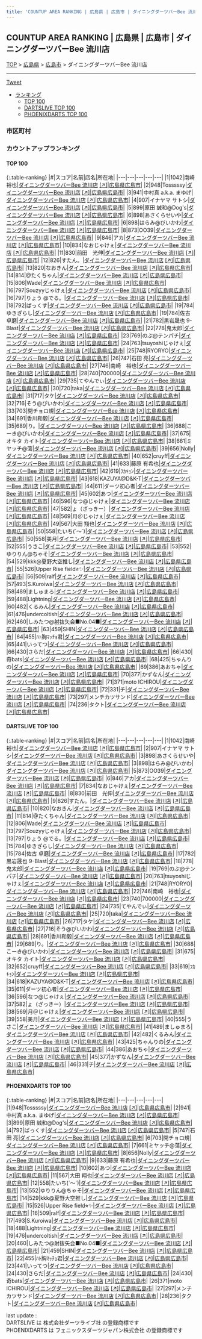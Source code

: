```yaml
---
title: 'COUNTUP AREA RANKING | 広島県 | 広島市 | ダイニングダーツバーBee 流川店'
---
```

## COUNTUP AREA RANKING | 広島県 | 広島市 | ダイニングダーツバーBee 流川店

[TOP](/darts/rank/) > [広島県](/darts/rank/広島県/) > [広島市](/darts/rank/広島県/広島市/) > ダイニングダーツバーBee 流川店

___

<a href="https://twitter.com/share?ref_src=twsrc%5Etfw" data-text="COUNTUP AREA RANKING | 広島県広島市ダイニングダーツバーBee 流川店" class="twitter-share-button" data-hashtags="DARTSLIVE,PHOENIXDARTS,darts,ダーツ" data-show-count="false">Tweet</a>

* [ランキング](#カウントアップランキング)
    * [TOP 100](#top-100)
    * [DARTSLIVE TOP 100](#dartslive-top-100)
    * [PHOENIXDARTS TOP 100](#phoenixdarts-top-100)

### 市区町村

<ul>

</ul>

### カウントアップランキング

#### TOP 100



{:.table-ranking}
|#|スコア|名前|店名|所在地|
|---|---|---|---|---|
|1|1042|<span class="rank-name-dl">南崎 裕也</span>|<a href="/darts/rank/shops/1e3322e39b25b811fec1ae84bb28bd87.html">ダイニングダーツバーBee 流川店</a> <a href="https://search.dartslive.com/jp/shop/1e3322e39b25b811fec1ae84bb28bd87">[↗]</a>|<a href="/darts/rank/広島県/広島市">広島県広島市</a>|
|2|948|<span class="rank-name-pd">Tosssssy</span>|<a href="/darts/rank/shops/90077.html">ダイニングダーツバーBee 流川店</a> <a href="https://vs.phoenixdarts.com/jp/shop/shopDetailInfo/s_90077?s_seq=90077">[↗]</a>|<a href="/darts/rank/広島県/広島市">広島県広島市</a>|
|3|941|<span class="rank-name-pd">中村真 a.k.a. まゆげ</span>|<a href="/darts/rank/shops/90077.html">ダイニングダーツバーBee 流川店</a> <a href="https://vs.phoenixdarts.com/jp/shop/shopDetailInfo/s_90077?s_seq=90077">[↗]</a>|<a href="/darts/rank/広島県/広島市">広島県広島市</a>|
|4|907|<span class="rank-name-dl">イナヤマ サトシ</span>|<a href="/darts/rank/shops/1e3322e39b25b811fec1ae84bb28bd87.html">ダイニングダーツバーBee 流川店</a> <a href="https://search.dartslive.com/jp/shop/1e3322e39b25b811fec1ae84bb28bd87">[↗]</a>|<a href="/darts/rank/広島県/広島市">広島県広島市</a>|
|5|899|<span class="rank-name-pd">原田 誠和@Dog&#x27;s</span>|<a href="/darts/rank/shops/90077.html">ダイニングダーツバーBee 流川店</a> <a href="https://vs.phoenixdarts.com/jp/shop/shopDetailInfo/s_90077?s_seq=90077">[↗]</a>|<a href="/darts/rank/広島県/広島市">広島県広島市</a>|
|6|898|<span class="rank-name-dl">あさくらせいや</span>|<a href="/darts/rank/shops/1e3322e39b25b811fec1ae84bb28bd87.html">ダイニングダーツバーBee 流川店</a> <a href="https://search.dartslive.com/jp/shop/1e3322e39b25b811fec1ae84bb28bd87">[↗]</a>|<a href="/darts/rank/広島県/広島市">広島県広島市</a>|
|6|898|<span class="rank-name-dl">はらみ@びいかわ</span>|<a href="/darts/rank/shops/1e3322e39b25b811fec1ae84bb28bd87.html">ダイニングダーツバーBee 流川店</a> <a href="https://search.dartslive.com/jp/shop/1e3322e39b25b811fec1ae84bb28bd87">[↗]</a>|<a href="/darts/rank/広島県/広島市">広島県広島市</a>|
|8|873|<span class="rank-name-dl">OO39</span>|<a href="/darts/rank/shops/1e3322e39b25b811fec1ae84bb28bd87.html">ダイニングダーツバーBee 流川店</a> <a href="https://search.dartslive.com/jp/shop/1e3322e39b25b811fec1ae84bb28bd87">[↗]</a>|<a href="/darts/rank/広島県/広島市">広島県広島市</a>|
|9|846|<span class="rank-name-dl">アカ</span>|<a href="/darts/rank/shops/1e3322e39b25b811fec1ae84bb28bd87.html">ダイニングダーツバーBee 流川店</a> <a href="https://search.dartslive.com/jp/shop/1e3322e39b25b811fec1ae84bb28bd87">[↗]</a>|<a href="/darts/rank/広島県/広島市">広島県広島市</a>|
|10|834|<span class="rank-name-dl">なおじゃけぇ</span>|<a href="/darts/rank/shops/1e3322e39b25b811fec1ae84bb28bd87.html">ダイニングダーツバーBee 流川店</a> <a href="https://search.dartslive.com/jp/shop/1e3322e39b25b811fec1ae84bb28bd87">[↗]</a>|<a href="/darts/rank/広島県/広島市">広島県広島市</a>|
|11|830|<span class="rank-name-dl">前田　光伸</span>|<a href="/darts/rank/shops/1e3322e39b25b811fec1ae84bb28bd87.html">ダイニングダーツバーBee 流川店</a> <a href="https://search.dartslive.com/jp/shop/1e3322e39b25b811fec1ae84bb28bd87">[↗]</a>|<a href="/darts/rank/広島県/広島市">広島県広島市</a>|
|12|826|<span class="rank-name-dl">すたん。</span>|<a href="/darts/rank/shops/1e3322e39b25b811fec1ae84bb28bd87.html">ダイニングダーツバーBee 流川店</a> <a href="https://search.dartslive.com/jp/shop/1e3322e39b25b811fec1ae84bb28bd87">[↗]</a>|<a href="/darts/rank/広島県/広島市">広島県広島市</a>|
|13|820|<span class="rank-name-dl">なおきん</span>|<a href="/darts/rank/shops/1e3322e39b25b811fec1ae84bb28bd87.html">ダイニングダーツバーBee 流川店</a> <a href="https://search.dartslive.com/jp/shop/1e3322e39b25b811fec1ae84bb28bd87">[↗]</a>|<a href="/darts/rank/広島県/広島市">広島県広島市</a>|
|14|814|<span class="rank-name-dl">@たくちゃん</span>|<a href="/darts/rank/shops/1e3322e39b25b811fec1ae84bb28bd87.html">ダイニングダーツバーBee 流川店</a> <a href="https://search.dartslive.com/jp/shop/1e3322e39b25b811fec1ae84bb28bd87">[↗]</a>|<a href="/darts/rank/広島県/広島市">広島県広島市</a>|
|15|806|<span class="rank-name-dl">Wade</span>|<a href="/darts/rank/shops/1e3322e39b25b811fec1ae84bb28bd87.html">ダイニングダーツバーBee 流川店</a> <a href="https://search.dartslive.com/jp/shop/1e3322e39b25b811fec1ae84bb28bd87">[↗]</a>|<a href="/darts/rank/広島県/広島市">広島県広島市</a>|
|16|797|<span class="rank-name-dl">Souzyyじゃけぇ</span>|<a href="/darts/rank/shops/1e3322e39b25b811fec1ae84bb28bd87.html">ダイニングダーツバーBee 流川店</a> <a href="https://search.dartslive.com/jp/shop/1e3322e39b25b811fec1ae84bb28bd87">[↗]</a>|<a href="/darts/rank/広島県/広島市">広島県広島市</a>|
|16|797|<span class="rank-name-dl">りょう @でる。</span>|<a href="/darts/rank/shops/1e3322e39b25b811fec1ae84bb28bd87.html">ダイニングダーツバーBee 流川店</a> <a href="https://search.dartslive.com/jp/shop/1e3322e39b25b811fec1ae84bb28bd87">[↗]</a>|<a href="/darts/rank/広島県/広島市">広島県広島市</a>|
|18|792|<span class="rank-name-pd">ばっくす</span>|<a href="/darts/rank/shops/90077.html">ダイニングダーツバーBee 流川店</a> <a href="https://vs.phoenixdarts.com/jp/shop/shopDetailInfo/s_90077?s_seq=90077">[↗]</a>|<a href="/darts/rank/広島県/広島市">広島県広島市</a>|
|19|784|<span class="rank-name-dl">ゆきざらし</span>|<a href="/darts/rank/shops/1e3322e39b25b811fec1ae84bb28bd87.html">ダイニングダーツバーBee 流川店</a> <a href="https://search.dartslive.com/jp/shop/1e3322e39b25b811fec1ae84bb28bd87">[↗]</a>|<a href="/darts/rank/広島県/広島市">広島県広島市</a>|
|19|784|<span class="rank-name-dl">佐古 卓磨</span>|<a href="/darts/rank/shops/1e3322e39b25b811fec1ae84bb28bd87.html">ダイニングダーツバーBee 流川店</a> <a href="https://search.dartslive.com/jp/shop/1e3322e39b25b811fec1ae84bb28bd87">[↗]</a>|<a href="/darts/rank/広島県/広島市">広島県広島市</a>|
|21|782|<span class="rank-name-dl">黒岩晟也 9-Blast</span>|<a href="/darts/rank/shops/1e3322e39b25b811fec1ae84bb28bd87.html">ダイニングダーツバーBee 流川店</a> <a href="https://search.dartslive.com/jp/shop/1e3322e39b25b811fec1ae84bb28bd87">[↗]</a>|<a href="/darts/rank/広島県/広島市">広島県広島市</a>|
|22|778|<span class="rank-name-dl">鬼太郎</span>|<a href="/darts/rank/shops/1e3322e39b25b811fec1ae84bb28bd87.html">ダイニングダーツバーBee 流川店</a> <a href="https://search.dartslive.com/jp/shop/1e3322e39b25b811fec1ae84bb28bd87">[↗]</a>|<a href="/darts/rank/広島県/広島市">広島県広島市</a>|
|23|769|<span class="rank-name-dl">のぶ@テンパチ</span>|<a href="/darts/rank/shops/1e3322e39b25b811fec1ae84bb28bd87.html">ダイニングダーツバーBee 流川店</a> <a href="https://search.dartslive.com/jp/shop/1e3322e39b25b811fec1ae84bb28bd87">[↗]</a>|<a href="/darts/rank/広島県/広島市">広島県広島市</a>|
|24|763|<span class="rank-name-dl">tsuyoshiじゃけぇ</span>|<a href="/darts/rank/shops/1e3322e39b25b811fec1ae84bb28bd87.html">ダイニングダーツバーBee 流川店</a> <a href="https://search.dartslive.com/jp/shop/1e3322e39b25b811fec1ae84bb28bd87">[↗]</a>|<a href="/darts/rank/広島県/広島市">広島県広島市</a>|
|25|748|<span class="rank-name-dl">RYORYO</span>|<a href="/darts/rank/shops/1e3322e39b25b811fec1ae84bb28bd87.html">ダイニングダーツバーBee 流川店</a> <a href="https://search.dartslive.com/jp/shop/1e3322e39b25b811fec1ae84bb28bd87">[↗]</a>|<a href="/darts/rank/広島県/広島市">広島県広島市</a>|
|26|747|<span class="rank-name-pd"><span class="pro-icon-pd"></span>石田 亮</span>|<a href="/darts/rank/shops/90077.html">ダイニングダーツバーBee 流川店</a> <a href="https://vs.phoenixdarts.com/jp/shop/shopDetailInfo/s_90077?s_seq=90077">[↗]</a>|<a href="/darts/rank/広島県/広島市">広島県広島市</a>|
|27|746|<span class="rank-name-dl">南崎　裕也</span>|<a href="/darts/rank/shops/1e3322e39b25b811fec1ae84bb28bd87.html">ダイニングダーツバーBee 流川店</a> <a href="https://search.dartslive.com/jp/shop/1e3322e39b25b811fec1ae84bb28bd87">[↗]</a>|<a href="/darts/rank/広島県/広島市">広島県広島市</a>|
|28|740|<span class="rank-name-dl">700000</span>|<a href="/darts/rank/shops/1e3322e39b25b811fec1ae84bb28bd87.html">ダイニングダーツバーBee 流川店</a> <a href="https://search.dartslive.com/jp/shop/1e3322e39b25b811fec1ae84bb28bd87">[↗]</a>|<a href="/darts/rank/広島県/広島市">広島県広島市</a>|
|29|735|<span class="rank-name-dl">てやんでぃ</span>|<a href="/darts/rank/shops/1e3322e39b25b811fec1ae84bb28bd87.html">ダイニングダーツバーBee 流川店</a> <a href="https://search.dartslive.com/jp/shop/1e3322e39b25b811fec1ae84bb28bd87">[↗]</a>|<a href="/darts/rank/広島県/広島市">広島県広島市</a>|
|30|720|<span class="rank-name-dl">taka</span>|<a href="/darts/rank/shops/1e3322e39b25b811fec1ae84bb28bd87.html">ダイニングダーツバーBee 流川店</a> <a href="https://search.dartslive.com/jp/shop/1e3322e39b25b811fec1ae84bb28bd87">[↗]</a>|<a href="/darts/rank/広島県/広島市">広島県広島市</a>|
|31|717|<span class="rank-name-dl">タケ</span>|<a href="/darts/rank/shops/1e3322e39b25b811fec1ae84bb28bd87.html">ダイニングダーツバーBee 流川店</a> <a href="https://search.dartslive.com/jp/shop/1e3322e39b25b811fec1ae84bb28bd87">[↗]</a>|<a href="/darts/rank/広島県/広島市">広島県広島市</a>|
|32|716|<span class="rank-name-dl">そう@ぴいかわ</span>|<a href="/darts/rank/shops/1e3322e39b25b811fec1ae84bb28bd87.html">ダイニングダーツバーBee 流川店</a> <a href="https://search.dartslive.com/jp/shop/1e3322e39b25b811fec1ae84bb28bd87">[↗]</a>|<a href="/darts/rank/広島県/広島市">広島県広島市</a>|
|33|703|<span class="rank-name-pd">開チョロ規</span>|<a href="/darts/rank/shops/90077.html">ダイニングダーツバーBee 流川店</a> <a href="https://vs.phoenixdarts.com/jp/shop/shopDetailInfo/s_90077?s_seq=90077">[↗]</a>|<a href="/darts/rank/広島県/広島市">広島県広島市</a>|
|34|691|<span class="rank-name-dl">香川和毅</span>|<a href="/darts/rank/shops/1e3322e39b25b811fec1ae84bb28bd87.html">ダイニングダーツバーBee 流川店</a> <a href="https://search.dartslive.com/jp/shop/1e3322e39b25b811fec1ae84bb28bd87">[↗]</a>|<a href="/darts/rank/広島県/広島市">広島県広島市</a>|
|35|689|<span class="rank-name-dl">り。</span>|<a href="/darts/rank/shops/1e3322e39b25b811fec1ae84bb28bd87.html">ダイニングダーツバーBee 流川店</a> <a href="https://search.dartslive.com/jp/shop/1e3322e39b25b811fec1ae84bb28bd87">[↗]</a>|<a href="/darts/rank/広島県/広島市">広島県広島市</a>|
|36|688|<span class="rank-name-dl">こーき@びいかわ</span>|<a href="/darts/rank/shops/1e3322e39b25b811fec1ae84bb28bd87.html">ダイニングダーツバーBee 流川店</a> <a href="https://search.dartslive.com/jp/shop/1e3322e39b25b811fec1ae84bb28bd87">[↗]</a>|<a href="/darts/rank/広島県/広島市">広島県広島市</a>|
|37|675|<span class="rank-name-dl">オキタ カイト</span>|<a href="/darts/rank/shops/1e3322e39b25b811fec1ae84bb28bd87.html">ダイニングダーツバーBee 流川店</a> <a href="https://search.dartslive.com/jp/shop/1e3322e39b25b811fec1ae84bb28bd87">[↗]</a>|<a href="/darts/rank/広島県/広島市">広島県広島市</a>|
|38|661|<span class="rank-name-pd">ミヤッチ@蕩</span>|<a href="/darts/rank/shops/90077.html">ダイニングダーツバーBee 流川店</a> <a href="https://vs.phoenixdarts.com/jp/shop/shopDetailInfo/s_90077?s_seq=90077">[↗]</a>|<a href="/darts/rank/広島県/広島市">広島県広島市</a>|
|39|656|<span class="rank-name-pd">Nolly</span>|<a href="/darts/rank/shops/90077.html">ダイニングダーツバーBee 流川店</a> <a href="https://vs.phoenixdarts.com/jp/shop/shopDetailInfo/s_90077?s_seq=90077">[↗]</a>|<a href="/darts/rank/広島県/広島市">広島県広島市</a>|
|40|652|<span class="rank-name-dl">cruyff</span>|<a href="/darts/rank/shops/1e3322e39b25b811fec1ae84bb28bd87.html">ダイニングダーツバーBee 流川店</a> <a href="https://search.dartslive.com/jp/shop/1e3322e39b25b811fec1ae84bb28bd87">[↗]</a>|<a href="/darts/rank/広島県/広島市">広島県広島市</a>|
|41|633|<span class="rank-name-pd">藤原 有希也</span>|<a href="/darts/rank/shops/90077.html">ダイニングダーツバーBee 流川店</a> <a href="https://vs.phoenixdarts.com/jp/shop/shopDetailInfo/s_90077?s_seq=90077">[↗]</a>|<a href="/darts/rank/広島県/広島市">広島県広島市</a>|
|42|619|<span class="rank-name-dl">ﾌｶｷｮﾝ</span>|<a href="/darts/rank/shops/1e3322e39b25b811fec1ae84bb28bd87.html">ダイニングダーツバーBee 流川店</a> <a href="https://search.dartslive.com/jp/shop/1e3322e39b25b811fec1ae84bb28bd87">[↗]</a>|<a href="/darts/rank/広島県/広島市">広島県広島市</a>|
|43|618|<span class="rank-name-dl">KAZUYA@D&amp;K-T</span>|<a href="/darts/rank/shops/1e3322e39b25b811fec1ae84bb28bd87.html">ダイニングダーツバーBee 流川店</a> <a href="https://search.dartslive.com/jp/shop/1e3322e39b25b811fec1ae84bb28bd87">[↗]</a>|<a href="/darts/rank/広島県/広島市">広島県広島市</a>|
|44|611|<span class="rank-name-dl">ダーツ初心者</span>|<a href="/darts/rank/shops/1e3322e39b25b811fec1ae84bb28bd87.html">ダイニングダーツバーBee 流川店</a> <a href="https://search.dartslive.com/jp/shop/1e3322e39b25b811fec1ae84bb28bd87">[↗]</a>|<a href="/darts/rank/広島県/広島市">広島県広島市</a>|
|45|602|<span class="rank-name-pd">あつ</span>|<a href="/darts/rank/shops/90077.html">ダイニングダーツバーBee 流川店</a> <a href="https://vs.phoenixdarts.com/jp/shop/shopDetailInfo/s_90077?s_seq=90077">[↗]</a>|<a href="/darts/rank/広島県/広島市">広島県広島市</a>|
|46|596|<span class="rank-name-dl">なつ@じゃけぇ</span>|<a href="/darts/rank/shops/1e3322e39b25b811fec1ae84bb28bd87.html">ダイニングダーツバーBee 流川店</a> <a href="https://search.dartslive.com/jp/shop/1e3322e39b25b811fec1ae84bb28bd87">[↗]</a>|<a href="/darts/rank/広島県/広島市">広島県広島市</a>|
|47|582|<span class="rank-name-dl">ょ（ざっきー）</span>|<a href="/darts/rank/shops/1e3322e39b25b811fec1ae84bb28bd87.html">ダイニングダーツバーBee 流川店</a> <a href="https://search.dartslive.com/jp/shop/1e3322e39b25b811fec1ae84bb28bd87">[↗]</a>|<a href="/darts/rank/広島県/広島市">広島県広島市</a>|
|48|569|<span class="rank-name-dl">月＠じゃけぇ</span>|<a href="/darts/rank/shops/1e3322e39b25b811fec1ae84bb28bd87.html">ダイニングダーツバーBee 流川店</a> <a href="https://search.dartslive.com/jp/shop/1e3322e39b25b811fec1ae84bb28bd87">[↗]</a>|<a href="/darts/rank/広島県/広島市">広島県広島市</a>|
|49|567|<span class="rank-name-pd"><span class="pro-icon-pd"></span>大田 翔也</span>|<a href="/darts/rank/shops/90077.html">ダイニングダーツバーBee 流川店</a> <a href="https://vs.phoenixdarts.com/jp/shop/shopDetailInfo/s_90077?s_seq=90077">[↗]</a>|<a href="/darts/rank/広島県/広島市">広島県広島市</a>|
|50|558|<span class="rank-name-pd">たいち(´～`)</span>|<a href="/darts/rank/shops/90077.html">ダイニングダーツバーBee 流川店</a> <a href="https://vs.phoenixdarts.com/jp/shop/shopDetailInfo/s_90077?s_seq=90077">[↗]</a>|<a href="/darts/rank/広島県/広島市">広島県広島市</a>|
|50|558|<span class="rank-name-dl">美月</span>|<a href="/darts/rank/shops/1e3322e39b25b811fec1ae84bb28bd87.html">ダイニングダーツバーBee 流川店</a> <a href="https://search.dartslive.com/jp/shop/1e3322e39b25b811fec1ae84bb28bd87">[↗]</a>|<a href="/darts/rank/広島県/広島市">広島県広島市</a>|
|52|555|<span class="rank-name-dl">うさこ</span>|<a href="/darts/rank/shops/1e3322e39b25b811fec1ae84bb28bd87.html">ダイニングダーツバーBee 流川店</a> <a href="https://search.dartslive.com/jp/shop/1e3322e39b25b811fec1ae84bb28bd87">[↗]</a>|<a href="/darts/rank/広島県/広島市">広島県広島市</a>|
|53|552|<span class="rank-name-pd">ゆりりん@ちゃそ</span>|<a href="/darts/rank/shops/90077.html">ダイニングダーツバーBee 流川店</a> <a href="https://vs.phoenixdarts.com/jp/shop/shopDetailInfo/s_90077?s_seq=90077">[↗]</a>|<a href="/darts/rank/広島県/広島市">広島県広島市</a>|
|54|529|<span class="rank-name-pd">kkk@夏野大空推し</span>|<a href="/darts/rank/shops/90077.html">ダイニングダーツバーBee 流川店</a> <a href="https://vs.phoenixdarts.com/jp/shop/shopDetailInfo/s_90077?s_seq=90077">[↗]</a>|<a href="/darts/rank/広島県/広島市">広島県広島市</a>|
|55|526|<span class="rank-name-pd">Upper Rise field⭐︎✨</span>|<a href="/darts/rank/shops/90077.html">ダイニングダーツバーBee 流川店</a> <a href="https://vs.phoenixdarts.com/jp/shop/shopDetailInfo/s_90077?s_seq=90077">[↗]</a>|<a href="/darts/rank/広島県/広島市">広島県広島市</a>|
|56|509|<span class="rank-name-pd">ralf</span>|<a href="/darts/rank/shops/90077.html">ダイニングダーツバーBee 流川店</a> <a href="https://vs.phoenixdarts.com/jp/shop/shopDetailInfo/s_90077?s_seq=90077">[↗]</a>|<a href="/darts/rank/広島県/広島市">広島県広島市</a>|
|57|493|<span class="rank-name-pd">S.Kuroiwa</span>|<a href="/darts/rank/shops/90077.html">ダイニングダーツバーBee 流川店</a> <a href="https://vs.phoenixdarts.com/jp/shop/shopDetailInfo/s_90077?s_seq=90077">[↗]</a>|<a href="/darts/rank/広島県/広島市">広島県広島市</a>|
|58|489|<span class="rank-name-dl">ましゅまろ</span>|<a href="/darts/rank/shops/1e3322e39b25b811fec1ae84bb28bd87.html">ダイニングダーツバーBee 流川店</a> <a href="https://search.dartslive.com/jp/shop/1e3322e39b25b811fec1ae84bb28bd87">[↗]</a>|<a href="/darts/rank/広島県/広島市">広島県広島市</a>|
|59|488|<span class="rank-name-pd">Lightning</span>|<a href="/darts/rank/shops/90077.html">ダイニングダーツバーBee 流川店</a> <a href="https://vs.phoenixdarts.com/jp/shop/shopDetailInfo/s_90077?s_seq=90077">[↗]</a>|<a href="/darts/rank/広島県/広島市">広島県広島市</a>|
|60|482|<span class="rank-name-dl">くるみん</span>|<a href="/darts/rank/shops/1e3322e39b25b811fec1ae84bb28bd87.html">ダイニングダーツバーBee 流川店</a> <a href="https://search.dartslive.com/jp/shop/1e3322e39b25b811fec1ae84bb28bd87">[↗]</a>|<a href="/darts/rank/広島県/広島市">広島県広島市</a>|
|61|476|<span class="rank-name-pd">undercoltish</span>|<a href="/darts/rank/shops/90077.html">ダイニングダーツバーBee 流川店</a> <a href="https://vs.phoenixdarts.com/jp/shop/shopDetailInfo/s_90077?s_seq=90077">[↗]</a>|<a href="/darts/rank/広島県/広島市">広島県広島市</a>|
|62|460|<span class="rank-name-pd">しみたつ@射抜矢会■No.04■</span>|<a href="/darts/rank/shops/90077.html">ダイニングダーツバーBee 流川店</a> <a href="https://vs.phoenixdarts.com/jp/shop/shopDetailInfo/s_90077?s_seq=90077">[↗]</a>|<a href="/darts/rank/広島県/広島市">広島県広島市</a>|
|63|459|<span class="rank-name-pd">SHIN</span>|<a href="/darts/rank/shops/90077.html">ダイニングダーツバーBee 流川店</a> <a href="https://vs.phoenixdarts.com/jp/shop/shopDetailInfo/s_90077?s_seq=90077">[↗]</a>|<a href="/darts/rank/広島県/広島市">広島県広島市</a>|
|64|455|<span class="rank-name-pd">ﾊﾄ胸ﾏｯﾁｮ君</span>|<a href="/darts/rank/shops/90077.html">ダイニングダーツバーBee 流川店</a> <a href="https://vs.phoenixdarts.com/jp/shop/shopDetailInfo/s_90077?s_seq=90077">[↗]</a>|<a href="/darts/rank/広島県/広島市">広島県広島市</a>|
|65|441|<span class="rank-name-pd">いってつ</span>|<a href="/darts/rank/shops/90077.html">ダイニングダーツバーBee 流川店</a> <a href="https://vs.phoenixdarts.com/jp/shop/shopDetailInfo/s_90077?s_seq=90077">[↗]</a>|<a href="/darts/rank/広島県/広島市">広島県広島市</a>|
|66|430|<span class="rank-name-pd">さらだ</span>|<a href="/darts/rank/shops/90077.html">ダイニングダーツバーBee 流川店</a> <a href="https://vs.phoenixdarts.com/jp/shop/shopDetailInfo/s_90077?s_seq=90077">[↗]</a>|<a href="/darts/rank/広島県/広島市">広島県広島市</a>|
|66|430|<span class="rank-name-pd">奇bats</span>|<a href="/darts/rank/shops/90077.html">ダイニングダーツバーBee 流川店</a> <a href="https://vs.phoenixdarts.com/jp/shop/shopDetailInfo/s_90077?s_seq=90077">[↗]</a>|<a href="/darts/rank/広島県/広島市">広島県広島市</a>|
|68|425|<span class="rank-name-dl">ちゃんりの</span>|<a href="/darts/rank/shops/1e3322e39b25b811fec1ae84bb28bd87.html">ダイニングダーツバーBee 流川店</a> <a href="https://search.dartslive.com/jp/shop/1e3322e39b25b811fec1ae84bb28bd87">[↗]</a>|<a href="/darts/rank/広島県/広島市">広島県広島市</a>|
|69|386|<span class="rank-name-dl">あおちゃ</span>|<a href="/darts/rank/shops/1e3322e39b25b811fec1ae84bb28bd87.html">ダイニングダーツバーBee 流川店</a> <a href="https://search.dartslive.com/jp/shop/1e3322e39b25b811fec1ae84bb28bd87">[↗]</a>|<a href="/darts/rank/広島県/広島市">広島県広島市</a>|
|70|377|<span class="rank-name-dl">かずなん</span>|<a href="/darts/rank/shops/1e3322e39b25b811fec1ae84bb28bd87.html">ダイニングダーツバーBee 流川店</a> <a href="https://search.dartslive.com/jp/shop/1e3322e39b25b811fec1ae84bb28bd87">[↗]</a>|<a href="/darts/rank/広島県/広島市">広島県広島市</a>|
|71|371|<span class="rank-name-pd">moto ICHIROU</span>|<a href="/darts/rank/shops/90077.html">ダイニングダーツバーBee 流川店</a> <a href="https://vs.phoenixdarts.com/jp/shop/shopDetailInfo/s_90077?s_seq=90077">[↗]</a>|<a href="/darts/rank/広島県/広島市">広島県広島市</a>|
|72|331|<span class="rank-name-dl">チ</span>|<a href="/darts/rank/shops/1e3322e39b25b811fec1ae84bb28bd87.html">ダイニングダーツバーBee 流川店</a> <a href="https://search.dartslive.com/jp/shop/1e3322e39b25b811fec1ae84bb28bd87">[↗]</a>|<a href="/darts/rank/広島県/広島市">広島県広島市</a>|
|73|297|<span class="rank-name-pd">メンチカツサンド</span>|<a href="/darts/rank/shops/90077.html">ダイニングダーツバーBee 流川店</a> <a href="https://vs.phoenixdarts.com/jp/shop/shopDetailInfo/s_90077?s_seq=90077">[↗]</a>|<a href="/darts/rank/広島県/広島市">広島県広島市</a>|
|74|236|<span class="rank-name-pd">タクト</span>|<a href="/darts/rank/shops/90077.html">ダイニングダーツバーBee 流川店</a> <a href="https://vs.phoenixdarts.com/jp/shop/shopDetailInfo/s_90077?s_seq=90077">[↗]</a>|<a href="/darts/rank/広島県/広島市">広島県広島市</a>|


#### DARTSLIVE TOP 100



{:.table-ranking}
|#|スコア|名前|店名|所在地|
|---|---|---|---|---|
|1|1042|<span class="rank-name-dl">南崎 裕也</span>|<a href="/darts/rank/shops/1e3322e39b25b811fec1ae84bb28bd87.html">ダイニングダーツバーBee 流川店</a> <a href="https://search.dartslive.com/jp/shop/1e3322e39b25b811fec1ae84bb28bd87">[↗]</a>|<a href="/darts/rank/広島県/広島市">広島県広島市</a>|
|2|907|<span class="rank-name-dl">イナヤマ サトシ</span>|<a href="/darts/rank/shops/1e3322e39b25b811fec1ae84bb28bd87.html">ダイニングダーツバーBee 流川店</a> <a href="https://search.dartslive.com/jp/shop/1e3322e39b25b811fec1ae84bb28bd87">[↗]</a>|<a href="/darts/rank/広島県/広島市">広島県広島市</a>|
|3|898|<span class="rank-name-dl">あさくらせいや</span>|<a href="/darts/rank/shops/1e3322e39b25b811fec1ae84bb28bd87.html">ダイニングダーツバーBee 流川店</a> <a href="https://search.dartslive.com/jp/shop/1e3322e39b25b811fec1ae84bb28bd87">[↗]</a>|<a href="/darts/rank/広島県/広島市">広島県広島市</a>|
|3|898|<span class="rank-name-dl">はらみ@びいかわ</span>|<a href="/darts/rank/shops/1e3322e39b25b811fec1ae84bb28bd87.html">ダイニングダーツバーBee 流川店</a> <a href="https://search.dartslive.com/jp/shop/1e3322e39b25b811fec1ae84bb28bd87">[↗]</a>|<a href="/darts/rank/広島県/広島市">広島県広島市</a>|
|5|873|<span class="rank-name-dl">OO39</span>|<a href="/darts/rank/shops/1e3322e39b25b811fec1ae84bb28bd87.html">ダイニングダーツバーBee 流川店</a> <a href="https://search.dartslive.com/jp/shop/1e3322e39b25b811fec1ae84bb28bd87">[↗]</a>|<a href="/darts/rank/広島県/広島市">広島県広島市</a>|
|6|846|<span class="rank-name-dl">アカ</span>|<a href="/darts/rank/shops/1e3322e39b25b811fec1ae84bb28bd87.html">ダイニングダーツバーBee 流川店</a> <a href="https://search.dartslive.com/jp/shop/1e3322e39b25b811fec1ae84bb28bd87">[↗]</a>|<a href="/darts/rank/広島県/広島市">広島県広島市</a>|
|7|834|<span class="rank-name-dl">なおじゃけぇ</span>|<a href="/darts/rank/shops/1e3322e39b25b811fec1ae84bb28bd87.html">ダイニングダーツバーBee 流川店</a> <a href="https://search.dartslive.com/jp/shop/1e3322e39b25b811fec1ae84bb28bd87">[↗]</a>|<a href="/darts/rank/広島県/広島市">広島県広島市</a>|
|8|830|<span class="rank-name-dl">前田　光伸</span>|<a href="/darts/rank/shops/1e3322e39b25b811fec1ae84bb28bd87.html">ダイニングダーツバーBee 流川店</a> <a href="https://search.dartslive.com/jp/shop/1e3322e39b25b811fec1ae84bb28bd87">[↗]</a>|<a href="/darts/rank/広島県/広島市">広島県広島市</a>|
|9|826|<span class="rank-name-dl">すたん。</span>|<a href="/darts/rank/shops/1e3322e39b25b811fec1ae84bb28bd87.html">ダイニングダーツバーBee 流川店</a> <a href="https://search.dartslive.com/jp/shop/1e3322e39b25b811fec1ae84bb28bd87">[↗]</a>|<a href="/darts/rank/広島県/広島市">広島県広島市</a>|
|10|820|<span class="rank-name-dl">なおきん</span>|<a href="/darts/rank/shops/1e3322e39b25b811fec1ae84bb28bd87.html">ダイニングダーツバーBee 流川店</a> <a href="https://search.dartslive.com/jp/shop/1e3322e39b25b811fec1ae84bb28bd87">[↗]</a>|<a href="/darts/rank/広島県/広島市">広島県広島市</a>|
|11|814|<span class="rank-name-dl">@たくちゃん</span>|<a href="/darts/rank/shops/1e3322e39b25b811fec1ae84bb28bd87.html">ダイニングダーツバーBee 流川店</a> <a href="https://search.dartslive.com/jp/shop/1e3322e39b25b811fec1ae84bb28bd87">[↗]</a>|<a href="/darts/rank/広島県/広島市">広島県広島市</a>|
|12|806|<span class="rank-name-dl">Wade</span>|<a href="/darts/rank/shops/1e3322e39b25b811fec1ae84bb28bd87.html">ダイニングダーツバーBee 流川店</a> <a href="https://search.dartslive.com/jp/shop/1e3322e39b25b811fec1ae84bb28bd87">[↗]</a>|<a href="/darts/rank/広島県/広島市">広島県広島市</a>|
|13|797|<span class="rank-name-dl">Souzyyじゃけぇ</span>|<a href="/darts/rank/shops/1e3322e39b25b811fec1ae84bb28bd87.html">ダイニングダーツバーBee 流川店</a> <a href="https://search.dartslive.com/jp/shop/1e3322e39b25b811fec1ae84bb28bd87">[↗]</a>|<a href="/darts/rank/広島県/広島市">広島県広島市</a>|
|13|797|<span class="rank-name-dl">りょう @でる。</span>|<a href="/darts/rank/shops/1e3322e39b25b811fec1ae84bb28bd87.html">ダイニングダーツバーBee 流川店</a> <a href="https://search.dartslive.com/jp/shop/1e3322e39b25b811fec1ae84bb28bd87">[↗]</a>|<a href="/darts/rank/広島県/広島市">広島県広島市</a>|
|15|784|<span class="rank-name-dl">ゆきざらし</span>|<a href="/darts/rank/shops/1e3322e39b25b811fec1ae84bb28bd87.html">ダイニングダーツバーBee 流川店</a> <a href="https://search.dartslive.com/jp/shop/1e3322e39b25b811fec1ae84bb28bd87">[↗]</a>|<a href="/darts/rank/広島県/広島市">広島県広島市</a>|
|15|784|<span class="rank-name-dl">佐古 卓磨</span>|<a href="/darts/rank/shops/1e3322e39b25b811fec1ae84bb28bd87.html">ダイニングダーツバーBee 流川店</a> <a href="https://search.dartslive.com/jp/shop/1e3322e39b25b811fec1ae84bb28bd87">[↗]</a>|<a href="/darts/rank/広島県/広島市">広島県広島市</a>|
|17|782|<span class="rank-name-dl">黒岩晟也 9-Blast</span>|<a href="/darts/rank/shops/1e3322e39b25b811fec1ae84bb28bd87.html">ダイニングダーツバーBee 流川店</a> <a href="https://search.dartslive.com/jp/shop/1e3322e39b25b811fec1ae84bb28bd87">[↗]</a>|<a href="/darts/rank/広島県/広島市">広島県広島市</a>|
|18|778|<span class="rank-name-dl">鬼太郎</span>|<a href="/darts/rank/shops/1e3322e39b25b811fec1ae84bb28bd87.html">ダイニングダーツバーBee 流川店</a> <a href="https://search.dartslive.com/jp/shop/1e3322e39b25b811fec1ae84bb28bd87">[↗]</a>|<a href="/darts/rank/広島県/広島市">広島県広島市</a>|
|19|769|<span class="rank-name-dl">のぶ@テンパチ</span>|<a href="/darts/rank/shops/1e3322e39b25b811fec1ae84bb28bd87.html">ダイニングダーツバーBee 流川店</a> <a href="https://search.dartslive.com/jp/shop/1e3322e39b25b811fec1ae84bb28bd87">[↗]</a>|<a href="/darts/rank/広島県/広島市">広島県広島市</a>|
|20|763|<span class="rank-name-dl">tsuyoshiじゃけぇ</span>|<a href="/darts/rank/shops/1e3322e39b25b811fec1ae84bb28bd87.html">ダイニングダーツバーBee 流川店</a> <a href="https://search.dartslive.com/jp/shop/1e3322e39b25b811fec1ae84bb28bd87">[↗]</a>|<a href="/darts/rank/広島県/広島市">広島県広島市</a>|
|21|748|<span class="rank-name-dl">RYORYO</span>|<a href="/darts/rank/shops/1e3322e39b25b811fec1ae84bb28bd87.html">ダイニングダーツバーBee 流川店</a> <a href="https://search.dartslive.com/jp/shop/1e3322e39b25b811fec1ae84bb28bd87">[↗]</a>|<a href="/darts/rank/広島県/広島市">広島県広島市</a>|
|22|746|<span class="rank-name-dl">南崎　裕也</span>|<a href="/darts/rank/shops/1e3322e39b25b811fec1ae84bb28bd87.html">ダイニングダーツバーBee 流川店</a> <a href="https://search.dartslive.com/jp/shop/1e3322e39b25b811fec1ae84bb28bd87">[↗]</a>|<a href="/darts/rank/広島県/広島市">広島県広島市</a>|
|23|740|<span class="rank-name-dl">700000</span>|<a href="/darts/rank/shops/1e3322e39b25b811fec1ae84bb28bd87.html">ダイニングダーツバーBee 流川店</a> <a href="https://search.dartslive.com/jp/shop/1e3322e39b25b811fec1ae84bb28bd87">[↗]</a>|<a href="/darts/rank/広島県/広島市">広島県広島市</a>|
|24|735|<span class="rank-name-dl">てやんでぃ</span>|<a href="/darts/rank/shops/1e3322e39b25b811fec1ae84bb28bd87.html">ダイニングダーツバーBee 流川店</a> <a href="https://search.dartslive.com/jp/shop/1e3322e39b25b811fec1ae84bb28bd87">[↗]</a>|<a href="/darts/rank/広島県/広島市">広島県広島市</a>|
|25|720|<span class="rank-name-dl">taka</span>|<a href="/darts/rank/shops/1e3322e39b25b811fec1ae84bb28bd87.html">ダイニングダーツバーBee 流川店</a> <a href="https://search.dartslive.com/jp/shop/1e3322e39b25b811fec1ae84bb28bd87">[↗]</a>|<a href="/darts/rank/広島県/広島市">広島県広島市</a>|
|26|717|<span class="rank-name-dl">タケ</span>|<a href="/darts/rank/shops/1e3322e39b25b811fec1ae84bb28bd87.html">ダイニングダーツバーBee 流川店</a> <a href="https://search.dartslive.com/jp/shop/1e3322e39b25b811fec1ae84bb28bd87">[↗]</a>|<a href="/darts/rank/広島県/広島市">広島県広島市</a>|
|27|716|<span class="rank-name-dl">そう@ぴいかわ</span>|<a href="/darts/rank/shops/1e3322e39b25b811fec1ae84bb28bd87.html">ダイニングダーツバーBee 流川店</a> <a href="https://search.dartslive.com/jp/shop/1e3322e39b25b811fec1ae84bb28bd87">[↗]</a>|<a href="/darts/rank/広島県/広島市">広島県広島市</a>|
|28|691|<span class="rank-name-dl">香川和毅</span>|<a href="/darts/rank/shops/1e3322e39b25b811fec1ae84bb28bd87.html">ダイニングダーツバーBee 流川店</a> <a href="https://search.dartslive.com/jp/shop/1e3322e39b25b811fec1ae84bb28bd87">[↗]</a>|<a href="/darts/rank/広島県/広島市">広島県広島市</a>|
|29|689|<span class="rank-name-dl">り。</span>|<a href="/darts/rank/shops/1e3322e39b25b811fec1ae84bb28bd87.html">ダイニングダーツバーBee 流川店</a> <a href="https://search.dartslive.com/jp/shop/1e3322e39b25b811fec1ae84bb28bd87">[↗]</a>|<a href="/darts/rank/広島県/広島市">広島県広島市</a>|
|30|688|<span class="rank-name-dl">こーき@びいかわ</span>|<a href="/darts/rank/shops/1e3322e39b25b811fec1ae84bb28bd87.html">ダイニングダーツバーBee 流川店</a> <a href="https://search.dartslive.com/jp/shop/1e3322e39b25b811fec1ae84bb28bd87">[↗]</a>|<a href="/darts/rank/広島県/広島市">広島県広島市</a>|
|31|675|<span class="rank-name-dl">オキタ カイト</span>|<a href="/darts/rank/shops/1e3322e39b25b811fec1ae84bb28bd87.html">ダイニングダーツバーBee 流川店</a> <a href="https://search.dartslive.com/jp/shop/1e3322e39b25b811fec1ae84bb28bd87">[↗]</a>|<a href="/darts/rank/広島県/広島市">広島県広島市</a>|
|32|652|<span class="rank-name-dl">cruyff</span>|<a href="/darts/rank/shops/1e3322e39b25b811fec1ae84bb28bd87.html">ダイニングダーツバーBee 流川店</a> <a href="https://search.dartslive.com/jp/shop/1e3322e39b25b811fec1ae84bb28bd87">[↗]</a>|<a href="/darts/rank/広島県/広島市">広島県広島市</a>|
|33|619|<span class="rank-name-dl">ﾌｶｷｮﾝ</span>|<a href="/darts/rank/shops/1e3322e39b25b811fec1ae84bb28bd87.html">ダイニングダーツバーBee 流川店</a> <a href="https://search.dartslive.com/jp/shop/1e3322e39b25b811fec1ae84bb28bd87">[↗]</a>|<a href="/darts/rank/広島県/広島市">広島県広島市</a>|
|34|618|<span class="rank-name-dl">KAZUYA@D&amp;K-T</span>|<a href="/darts/rank/shops/1e3322e39b25b811fec1ae84bb28bd87.html">ダイニングダーツバーBee 流川店</a> <a href="https://search.dartslive.com/jp/shop/1e3322e39b25b811fec1ae84bb28bd87">[↗]</a>|<a href="/darts/rank/広島県/広島市">広島県広島市</a>|
|35|611|<span class="rank-name-dl">ダーツ初心者</span>|<a href="/darts/rank/shops/1e3322e39b25b811fec1ae84bb28bd87.html">ダイニングダーツバーBee 流川店</a> <a href="https://search.dartslive.com/jp/shop/1e3322e39b25b811fec1ae84bb28bd87">[↗]</a>|<a href="/darts/rank/広島県/広島市">広島県広島市</a>|
|36|596|<span class="rank-name-dl">なつ@じゃけぇ</span>|<a href="/darts/rank/shops/1e3322e39b25b811fec1ae84bb28bd87.html">ダイニングダーツバーBee 流川店</a> <a href="https://search.dartslive.com/jp/shop/1e3322e39b25b811fec1ae84bb28bd87">[↗]</a>|<a href="/darts/rank/広島県/広島市">広島県広島市</a>|
|37|582|<span class="rank-name-dl">ょ（ざっきー）</span>|<a href="/darts/rank/shops/1e3322e39b25b811fec1ae84bb28bd87.html">ダイニングダーツバーBee 流川店</a> <a href="https://search.dartslive.com/jp/shop/1e3322e39b25b811fec1ae84bb28bd87">[↗]</a>|<a href="/darts/rank/広島県/広島市">広島県広島市</a>|
|38|569|<span class="rank-name-dl">月＠じゃけぇ</span>|<a href="/darts/rank/shops/1e3322e39b25b811fec1ae84bb28bd87.html">ダイニングダーツバーBee 流川店</a> <a href="https://search.dartslive.com/jp/shop/1e3322e39b25b811fec1ae84bb28bd87">[↗]</a>|<a href="/darts/rank/広島県/広島市">広島県広島市</a>|
|39|558|<span class="rank-name-dl">美月</span>|<a href="/darts/rank/shops/1e3322e39b25b811fec1ae84bb28bd87.html">ダイニングダーツバーBee 流川店</a> <a href="https://search.dartslive.com/jp/shop/1e3322e39b25b811fec1ae84bb28bd87">[↗]</a>|<a href="/darts/rank/広島県/広島市">広島県広島市</a>|
|40|555|<span class="rank-name-dl">うさこ</span>|<a href="/darts/rank/shops/1e3322e39b25b811fec1ae84bb28bd87.html">ダイニングダーツバーBee 流川店</a> <a href="https://search.dartslive.com/jp/shop/1e3322e39b25b811fec1ae84bb28bd87">[↗]</a>|<a href="/darts/rank/広島県/広島市">広島県広島市</a>|
|41|489|<span class="rank-name-dl">ましゅまろ</span>|<a href="/darts/rank/shops/1e3322e39b25b811fec1ae84bb28bd87.html">ダイニングダーツバーBee 流川店</a> <a href="https://search.dartslive.com/jp/shop/1e3322e39b25b811fec1ae84bb28bd87">[↗]</a>|<a href="/darts/rank/広島県/広島市">広島県広島市</a>|
|42|482|<span class="rank-name-dl">くるみん</span>|<a href="/darts/rank/shops/1e3322e39b25b811fec1ae84bb28bd87.html">ダイニングダーツバーBee 流川店</a> <a href="https://search.dartslive.com/jp/shop/1e3322e39b25b811fec1ae84bb28bd87">[↗]</a>|<a href="/darts/rank/広島県/広島市">広島県広島市</a>|
|43|425|<span class="rank-name-dl">ちゃんりの</span>|<a href="/darts/rank/shops/1e3322e39b25b811fec1ae84bb28bd87.html">ダイニングダーツバーBee 流川店</a> <a href="https://search.dartslive.com/jp/shop/1e3322e39b25b811fec1ae84bb28bd87">[↗]</a>|<a href="/darts/rank/広島県/広島市">広島県広島市</a>|
|44|386|<span class="rank-name-dl">あおちゃ</span>|<a href="/darts/rank/shops/1e3322e39b25b811fec1ae84bb28bd87.html">ダイニングダーツバーBee 流川店</a> <a href="https://search.dartslive.com/jp/shop/1e3322e39b25b811fec1ae84bb28bd87">[↗]</a>|<a href="/darts/rank/広島県/広島市">広島県広島市</a>|
|45|377|<span class="rank-name-dl">かずなん</span>|<a href="/darts/rank/shops/1e3322e39b25b811fec1ae84bb28bd87.html">ダイニングダーツバーBee 流川店</a> <a href="https://search.dartslive.com/jp/shop/1e3322e39b25b811fec1ae84bb28bd87">[↗]</a>|<a href="/darts/rank/広島県/広島市">広島県広島市</a>|
|46|331|<span class="rank-name-dl">チ</span>|<a href="/darts/rank/shops/1e3322e39b25b811fec1ae84bb28bd87.html">ダイニングダーツバーBee 流川店</a> <a href="https://search.dartslive.com/jp/shop/1e3322e39b25b811fec1ae84bb28bd87">[↗]</a>|<a href="/darts/rank/広島県/広島市">広島県広島市</a>|


#### PHOENIXDARTS TOP 100



{:.table-ranking}
|#|スコア|名前|店名|所在地|
|---|---|---|---|---|
|1|948|<span class="rank-name-pd">Tosssssy</span>|<a href="/darts/rank/shops/90077.html">ダイニングダーツバーBee 流川店</a> <a href="https://vs.phoenixdarts.com/jp/shop/shopDetailInfo/s_90077?s_seq=90077">[↗]</a>|<a href="/darts/rank/広島県/広島市">広島県広島市</a>|
|2|941|<span class="rank-name-pd">中村真 a.k.a. まゆげ</span>|<a href="/darts/rank/shops/90077.html">ダイニングダーツバーBee 流川店</a> <a href="https://vs.phoenixdarts.com/jp/shop/shopDetailInfo/s_90077?s_seq=90077">[↗]</a>|<a href="/darts/rank/広島県/広島市">広島県広島市</a>|
|3|899|<span class="rank-name-pd">原田 誠和@Dog&#x27;s</span>|<a href="/darts/rank/shops/90077.html">ダイニングダーツバーBee 流川店</a> <a href="https://vs.phoenixdarts.com/jp/shop/shopDetailInfo/s_90077?s_seq=90077">[↗]</a>|<a href="/darts/rank/広島県/広島市">広島県広島市</a>|
|4|792|<span class="rank-name-pd">ばっくす</span>|<a href="/darts/rank/shops/90077.html">ダイニングダーツバーBee 流川店</a> <a href="https://vs.phoenixdarts.com/jp/shop/shopDetailInfo/s_90077?s_seq=90077">[↗]</a>|<a href="/darts/rank/広島県/広島市">広島県広島市</a>|
|5|747|<span class="rank-name-pd"><span class="pro-icon-pd"></span>石田 亮</span>|<a href="/darts/rank/shops/90077.html">ダイニングダーツバーBee 流川店</a> <a href="https://vs.phoenixdarts.com/jp/shop/shopDetailInfo/s_90077?s_seq=90077">[↗]</a>|<a href="/darts/rank/広島県/広島市">広島県広島市</a>|
|6|703|<span class="rank-name-pd">開チョロ規</span>|<a href="/darts/rank/shops/90077.html">ダイニングダーツバーBee 流川店</a> <a href="https://vs.phoenixdarts.com/jp/shop/shopDetailInfo/s_90077?s_seq=90077">[↗]</a>|<a href="/darts/rank/広島県/広島市">広島県広島市</a>|
|7|661|<span class="rank-name-pd">ミヤッチ@蕩</span>|<a href="/darts/rank/shops/90077.html">ダイニングダーツバーBee 流川店</a> <a href="https://vs.phoenixdarts.com/jp/shop/shopDetailInfo/s_90077?s_seq=90077">[↗]</a>|<a href="/darts/rank/広島県/広島市">広島県広島市</a>|
|8|656|<span class="rank-name-pd">Nolly</span>|<a href="/darts/rank/shops/90077.html">ダイニングダーツバーBee 流川店</a> <a href="https://vs.phoenixdarts.com/jp/shop/shopDetailInfo/s_90077?s_seq=90077">[↗]</a>|<a href="/darts/rank/広島県/広島市">広島県広島市</a>|
|9|633|<span class="rank-name-pd">藤原 有希也</span>|<a href="/darts/rank/shops/90077.html">ダイニングダーツバーBee 流川店</a> <a href="https://vs.phoenixdarts.com/jp/shop/shopDetailInfo/s_90077?s_seq=90077">[↗]</a>|<a href="/darts/rank/広島県/広島市">広島県広島市</a>|
|10|602|<span class="rank-name-pd">あつ</span>|<a href="/darts/rank/shops/90077.html">ダイニングダーツバーBee 流川店</a> <a href="https://vs.phoenixdarts.com/jp/shop/shopDetailInfo/s_90077?s_seq=90077">[↗]</a>|<a href="/darts/rank/広島県/広島市">広島県広島市</a>|
|11|567|<span class="rank-name-pd"><span class="pro-icon-pd"></span>大田 翔也</span>|<a href="/darts/rank/shops/90077.html">ダイニングダーツバーBee 流川店</a> <a href="https://vs.phoenixdarts.com/jp/shop/shopDetailInfo/s_90077?s_seq=90077">[↗]</a>|<a href="/darts/rank/広島県/広島市">広島県広島市</a>|
|12|558|<span class="rank-name-pd">たいち(´～`)</span>|<a href="/darts/rank/shops/90077.html">ダイニングダーツバーBee 流川店</a> <a href="https://vs.phoenixdarts.com/jp/shop/shopDetailInfo/s_90077?s_seq=90077">[↗]</a>|<a href="/darts/rank/広島県/広島市">広島県広島市</a>|
|13|552|<span class="rank-name-pd">ゆりりん@ちゃそ</span>|<a href="/darts/rank/shops/90077.html">ダイニングダーツバーBee 流川店</a> <a href="https://vs.phoenixdarts.com/jp/shop/shopDetailInfo/s_90077?s_seq=90077">[↗]</a>|<a href="/darts/rank/広島県/広島市">広島県広島市</a>|
|14|529|<span class="rank-name-pd">kkk@夏野大空推し</span>|<a href="/darts/rank/shops/90077.html">ダイニングダーツバーBee 流川店</a> <a href="https://vs.phoenixdarts.com/jp/shop/shopDetailInfo/s_90077?s_seq=90077">[↗]</a>|<a href="/darts/rank/広島県/広島市">広島県広島市</a>|
|15|526|<span class="rank-name-pd">Upper Rise field⭐︎✨</span>|<a href="/darts/rank/shops/90077.html">ダイニングダーツバーBee 流川店</a> <a href="https://vs.phoenixdarts.com/jp/shop/shopDetailInfo/s_90077?s_seq=90077">[↗]</a>|<a href="/darts/rank/広島県/広島市">広島県広島市</a>|
|16|509|<span class="rank-name-pd">ralf</span>|<a href="/darts/rank/shops/90077.html">ダイニングダーツバーBee 流川店</a> <a href="https://vs.phoenixdarts.com/jp/shop/shopDetailInfo/s_90077?s_seq=90077">[↗]</a>|<a href="/darts/rank/広島県/広島市">広島県広島市</a>|
|17|493|<span class="rank-name-pd">S.Kuroiwa</span>|<a href="/darts/rank/shops/90077.html">ダイニングダーツバーBee 流川店</a> <a href="https://vs.phoenixdarts.com/jp/shop/shopDetailInfo/s_90077?s_seq=90077">[↗]</a>|<a href="/darts/rank/広島県/広島市">広島県広島市</a>|
|18|488|<span class="rank-name-pd">Lightning</span>|<a href="/darts/rank/shops/90077.html">ダイニングダーツバーBee 流川店</a> <a href="https://vs.phoenixdarts.com/jp/shop/shopDetailInfo/s_90077?s_seq=90077">[↗]</a>|<a href="/darts/rank/広島県/広島市">広島県広島市</a>|
|19|476|<span class="rank-name-pd">undercoltish</span>|<a href="/darts/rank/shops/90077.html">ダイニングダーツバーBee 流川店</a> <a href="https://vs.phoenixdarts.com/jp/shop/shopDetailInfo/s_90077?s_seq=90077">[↗]</a>|<a href="/darts/rank/広島県/広島市">広島県広島市</a>|
|20|460|<span class="rank-name-pd">しみたつ@射抜矢会■No.04■</span>|<a href="/darts/rank/shops/90077.html">ダイニングダーツバーBee 流川店</a> <a href="https://vs.phoenixdarts.com/jp/shop/shopDetailInfo/s_90077?s_seq=90077">[↗]</a>|<a href="/darts/rank/広島県/広島市">広島県広島市</a>|
|21|459|<span class="rank-name-pd">SHIN</span>|<a href="/darts/rank/shops/90077.html">ダイニングダーツバーBee 流川店</a> <a href="https://vs.phoenixdarts.com/jp/shop/shopDetailInfo/s_90077?s_seq=90077">[↗]</a>|<a href="/darts/rank/広島県/広島市">広島県広島市</a>|
|22|455|<span class="rank-name-pd">ﾊﾄ胸ﾏｯﾁｮ君</span>|<a href="/darts/rank/shops/90077.html">ダイニングダーツバーBee 流川店</a> <a href="https://vs.phoenixdarts.com/jp/shop/shopDetailInfo/s_90077?s_seq=90077">[↗]</a>|<a href="/darts/rank/広島県/広島市">広島県広島市</a>|
|23|441|<span class="rank-name-pd">いってつ</span>|<a href="/darts/rank/shops/90077.html">ダイニングダーツバーBee 流川店</a> <a href="https://vs.phoenixdarts.com/jp/shop/shopDetailInfo/s_90077?s_seq=90077">[↗]</a>|<a href="/darts/rank/広島県/広島市">広島県広島市</a>|
|24|430|<span class="rank-name-pd">さらだ</span>|<a href="/darts/rank/shops/90077.html">ダイニングダーツバーBee 流川店</a> <a href="https://vs.phoenixdarts.com/jp/shop/shopDetailInfo/s_90077?s_seq=90077">[↗]</a>|<a href="/darts/rank/広島県/広島市">広島県広島市</a>|
|24|430|<span class="rank-name-pd">奇bats</span>|<a href="/darts/rank/shops/90077.html">ダイニングダーツバーBee 流川店</a> <a href="https://vs.phoenixdarts.com/jp/shop/shopDetailInfo/s_90077?s_seq=90077">[↗]</a>|<a href="/darts/rank/広島県/広島市">広島県広島市</a>|
|26|371|<span class="rank-name-pd">moto ICHIROU</span>|<a href="/darts/rank/shops/90077.html">ダイニングダーツバーBee 流川店</a> <a href="https://vs.phoenixdarts.com/jp/shop/shopDetailInfo/s_90077?s_seq=90077">[↗]</a>|<a href="/darts/rank/広島県/広島市">広島県広島市</a>|
|27|297|<span class="rank-name-pd">メンチカツサンド</span>|<a href="/darts/rank/shops/90077.html">ダイニングダーツバーBee 流川店</a> <a href="https://vs.phoenixdarts.com/jp/shop/shopDetailInfo/s_90077?s_seq=90077">[↗]</a>|<a href="/darts/rank/広島県/広島市">広島県広島市</a>|
|28|236|<span class="rank-name-pd">タクト</span>|<a href="/darts/rank/shops/90077.html">ダイニングダーツバーBee 流川店</a> <a href="https://vs.phoenixdarts.com/jp/shop/shopDetailInfo/s_90077?s_seq=90077">[↗]</a>|<a href="/darts/rank/広島県/広島市">広島県広島市</a>|


<div class="footer border-top border-gray-light mt-5 pt-3 text-right text-gray">
    last update : <span style="font-weight: italic" id="foot_last_modified"></span><br />
    DARTSLIVE は 株式会社ダーツライブ社 の登録商標です<br />
    PHOENIXDARTS は フェニックスダーツジャパン株式会社 の登録商標です<br />
</div>

<script src="https://cdnjs.cloudflare.com/ajax/libs/jquery.tablesorter/2.31.3/js/jquery.tablesorter.min.js" integrity="sha512-qzgd5cYSZcosqpzpn7zF2ZId8f/8CHmFKZ8j7mU4OUXTNRd5g+ZHBPsgKEwoqxCtdQvExE5LprwwPAgoicguNg==" crossorigin="anonymous" referrerpolicy="no-referrer"></script>
<link rel="stylesheet" href="https://cdnjs.cloudflare.com/ajax/libs/jquery.tablesorter/2.31.3/css/theme.default.min.css" integrity="sha512-wghhOJkjQX0Lh3NSWvNKeZ0ZpNn+SPVXX1Qyc9OCaogADktxrBiBdKGDoqVUOyhStvMBmJQ8ZdMHiR3wuEq8+w==" crossorigin="anonymous" referrerpolicy="no-referrer" />
<script>
$(function() {
    $(".table-ranking").tablesorter({sortList:[[0, 0]]});
    $("#foot_last_modified").text(formatDate(new Date(document.lastModified), 'yyyy-MM-dd HH:mm:ss'));
});
</script>

<script async src="https://platform.twitter.com/widgets.js" charset="utf-8"></script>